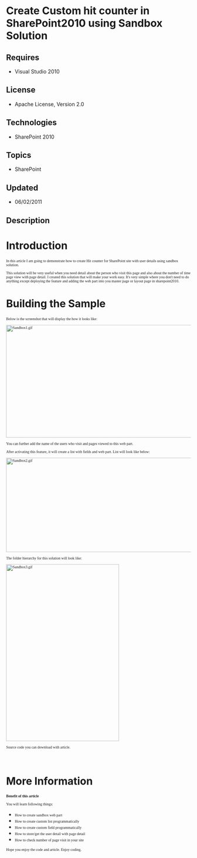 # Create Custom hit counter in SharePoint2010 using Sandbox Solution
## Requires
- Visual Studio 2010
## License
- Apache License, Version 2.0
## Technologies
- SharePoint 2010
## Topics
- SharePoint
## Updated
- 06/02/2011
## Description

<h1>Introduction</h1>
<p><span style="font-size:x-small"><span style="font-family:Verdana; font-size:x-small">In this article I am going to demonstrate how to create Hit counter for SharePoint site with user details using sandbox solution.<br>
<br>
This solution will be very useful when you need detail about the person who visit this page and also about the number of time page view with page detail. I created this solution that will make your work easy. It's very simple where you don't need to do anything
 except deploying the feature and adding the web part into you master page or layout page in sharepoint2010.</span></span></p>
<h1><span>Building the Sample</span></h1>
<p><span style="font-size:x-small"><span style="font-family:Verdana; font-size:x-small">Below is the screenshot that will display the how it looks like:
<br>
<br>
<img src="http://www.c-sharpcorner.com/UploadFile/hec.ravi/7109/Images/Sandbox1.gif" border="0" alt="Sandbox1.gif" width="769" height="307"><br>
<br>
You can further add the name of the users who visit and pages viewed to this web part.
<br>
<br>
After activating this feature, it will create a list with fields and web part. List will look like below:<br>
<br>
<img src="http://www.c-sharpcorner.com/UploadFile/hec.ravi/7109/Images/Sandbox2.gif" border="0" alt="Sandbox2.gif" width="789" height="257"><br>
<br>
The folder hierarchy for this solution will look like:<br>
<br>
<img src="http://www.c-sharpcorner.com/UploadFile/hec.ravi/7109/Images/Sandbox3.gif" border="0" alt="Sandbox3.gif" width="308" height="482"><br>
<br>
Source code you can download with article.</span></span></p>
<p>&nbsp;</p>
<h1>More Information</h1>
<p><span style="font-family:Verdana; font-size:x-small"><strong>Benefit of this article</strong><br>
<br>
You will learn following things:</span></p>
<ul>
<li><span style="font-family:Verdana; font-size:x-small">How to create sandbox web part</span>
</li><li><span style="font-family:Verdana; font-size:x-small">How to create custom list programmatically</span>
</li><li><span style="font-family:Verdana; font-size:x-small">How to create custom field programmatically</span>
</li><li><span style="font-family:Verdana; font-size:x-small">How to store/get the user detail with page detail</span>
</li><li><span style="font-family:Verdana; font-size:x-small">How to check number of page visit in your site</span>
</li></ul>
<p><span style="font-family:Verdana; font-size:x-small">Hope you enjoy the code and article. Enjoy coding.</span></p>
